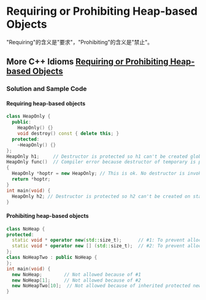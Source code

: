 # Requiring or Prohibiting Heap-based Objects

"Requiring"的含义是"要求"，"Prohibiting"的含义是"禁止"。

## More C++ Idioms [Requiring or Prohibiting Heap-based Objects](https://en.wikibooks.org/wiki/More_C%2B%2B_Idioms/Requiring_or_Prohibiting_Heap-based_Objects)



### Solution and Sample Code

#### Requiring heap-based objects

```c++
class HeapOnly {
  public:
    HeapOnly() {} 
    void destroy() const { delete this; }
  protected:
    ~HeapOnly() {}
};
HeapOnly h1;     // Destructor is protected so h1 can't be created globally
HeapOnly func()  // Compiler error because destructor of temporary is protected
{
  HeapOnly *hoptr = new HeapOnly; // This is ok. No destructor is invoked automatically for heap-based objects
  return *hoptr;
}
int main(void) {
  HeapOnly h2; // Destructor is protected so h2 can't be created on stack
}
```

#### Prohibiting heap-based objects

```c++
class NoHeap {
protected:
  static void * operator new(std::size_t);      // #1: To prevent allocation of scalar objects
  static void * operator new [] (std::size_t);  // #2: To prevent allocation of array of objects
};
class NoHeapTwo : public NoHeap {
};
int main(void) {
  new NoHeap;        // Not allowed because of #1
  new NoHeap[1];     // Not allowed because of #2
  new NoHeapTwo[10];  // Not allowed because of inherited protected new operator (#2).
}
```